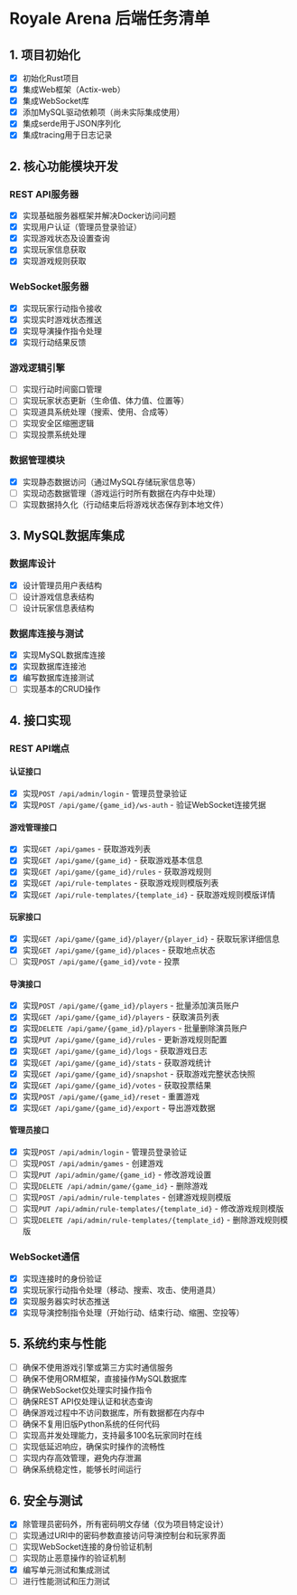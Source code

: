 # Royale Arena 后端任务清单

## 1. 项目初始化
- [x] 初始化Rust项目
- [x] 集成Web框架（Actix-web）
- [x] 集成WebSocket库
- [x] 添加MySQL驱动依赖项（尚未实际集成使用）
- [x] 集成serde用于JSON序列化
- [x] 集成tracing用于日志记录

## 2. 核心功能模块开发
### REST API服务器
- [x] 实现基础服务器框架并解决Docker访问问题
- [x] 实现用户认证（管理员登录验证）
- [x] 实现游戏状态及设置查询
- [x] 实现玩家信息获取
- [x] 实现游戏规则获取

### WebSocket服务器
- [x] 实现玩家行动指令接收
- [x] 实现实时游戏状态推送
- [x] 实现导演操作指令处理
- [x] 实现行动结果反馈

### 游戏逻辑引擎
- [ ] 实现行动时间窗口管理
- [ ] 实现玩家状态更新（生命值、体力值、位置等）
- [ ] 实现道具系统处理（搜索、使用、合成等）
- [ ] 实现安全区缩圈逻辑
- [ ] 实现投票系统处理

### 数据管理模块
- [x] 实现静态数据访问（通过MySQL存储玩家信息等）
- [ ] 实现动态数据管理（游戏运行时所有数据在内存中处理）
- [ ] 实现数据持久化（行动结束后将游戏状态保存到本地文件）

## 3. MySQL数据库集成
### 数据库设计
- [x] 设计管理员用户表结构
- [ ] 设计游戏信息表结构
- [ ] 设计玩家信息表结构

### 数据库连接与测试
- [x] 实现MySQL数据库连接
- [x] 实现数据库连接池
- [x] 编写数据库连接测试
- [ ] 实现基本的CRUD操作

## 4. 接口实现
### REST API端点

#### 认证接口
- [x] 实现`POST /api/admin/login` - 管理员登录验证
- [x] 实现`POST /api/game/{game_id}/ws-auth` - 验证WebSocket连接凭据

#### 游戏管理接口
- [x] 实现`GET /api/games` - 获取游戏列表
- [x] 实现`GET /api/game/{game_id}` - 获取游戏基本信息
- [x] 实现`GET /api/game/{game_id}/rules` - 获取游戏规则
- [x] 实现`GET /api/rule-templates` - 获取游戏规则模版列表
- [x] 实现`GET /api/rule-templates/{template_id}` - 获取游戏规则模版详情

#### 玩家接口
- [x] 实现`GET /api/game/{game_id}/player/{player_id}` - 获取玩家详细信息
- [x] 实现`GET /api/game/{game_id}/places` - 获取地点状态
- [ ] 实现`POST /api/game/{game_id}/vote` - 投票

#### 导演接口
- [x] 实现`POST /api/game/{game_id}/players` - 批量添加演员账户
- [x] 实现`GET /api/game/{game_id}/players` - 获取演员列表
- [x] 实现`DELETE /api/game/{game_id}/players` - 批量删除演员账户
- [x] 实现`PUT /api/game/{game_id}/rules` - 更新游戏规则配置
- [x] 实现`GET /api/game/{game_id}/logs` - 获取游戏日志
- [x] 实现`GET /api/game/{game_id}/stats` - 获取游戏统计
- [x] 实现`GET /api/game/{game_id}/snapshot` - 获取游戏完整状态快照
- [x] 实现`GET /api/game/{game_id}/votes` - 获取投票结果
- [x] 实现`POST /api/game/{game_id}/reset` - 重置游戏
- [x] 实现`GET /api/game/{game_id}/export` - 导出游戏数据

#### 管理员接口
- [x] 实现`POST /api/admin/login` - 管理员登录验证
- [ ] 实现`POST /api/admin/games` - 创建游戏
- [ ] 实现`PUT /api/admin/game/{game_id}` - 修改游戏设置
- [ ] 实现`DELETE /api/admin/game/{game_id}` - 删除游戏
- [ ] 实现`POST /api/admin/rule-templates` - 创建游戏规则模版
- [ ] 实现`PUT /api/admin/rule-templates/{template_id}` - 修改游戏规则模版
- [ ] 实现`DELETE /api/admin/rule-templates/{template_id}` - 删除游戏规则模版

### WebSocket通信
- [x] 实现连接时的身份验证
- [x] 实现玩家行动指令处理（移动、搜索、攻击、使用道具）
- [x] 实现服务器实时状态推送
- [x] 实现导演控制指令处理（开始行动、结束行动、缩圈、空投等）

## 5. 系统约束与性能
- [ ] 确保不使用游戏引擎或第三方实时通信服务
- [ ] 确保不使用ORM框架，直接操作MySQL数据库
- [ ] 确保WebSocket仅处理实时操作指令
- [ ] 确保REST API仅处理认证和状态查询
- [ ] 确保游戏过程中不访问数据库，所有数据都在内存中
- [ ] 确保不复用旧版Python系统的任何代码
- [ ] 实现高并发处理能力，支持最多100名玩家同时在线
- [ ] 实现低延迟响应，确保实时操作的流畅性
- [ ] 实现内存高效管理，避免内存泄漏
- [ ] 确保系统稳定性，能够长时间运行

## 6. 安全与测试
- [x] 除管理员密码外，所有密码明文存储（仅为项目特定设计）
- [ ] 实现通过URI中的密码参数直接访问导演控制台和玩家界面
- [ ] 实现WebSocket连接的身份验证机制
- [ ] 实现防止恶意操作的验证机制
- [x] 编写单元测试和集成测试
- [ ] 进行性能测试和压力测试